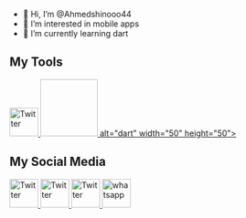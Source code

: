 - 👋 Hi, I’m @Ahmedshinooo44
- 👀 I’m interested in mobile apps
- 🌱 I’m currently learning dart
<h2 align="left">My Tools</h2>

<div align="left">
      <a href="https://www.facebook.com/ahmedjimmy2020" target="_blank">
    <img src="https://raw.githubusercontent.com/maurodesouza/profile-readme-generator/master/src/assets/icons/social/facebook/default.svg" alt="Twitter" width="50" height="50">
    </a>
      <a href="https://www.linkedin.com/in/ahmed-shinoo-60694a277/">
    <img <svg xmlns="http://www.w3.org/2000/svg" x="0px" y="0px" width="100" height="100" viewBox="0 0 48 48">
<path fill="#1565c0" d="M10,12l3,25l-8.019-8.019c-1.189-1.189-1.508-2.996-0.796-4.52L10,12z"></path><path fill="#42a5f5" d="M27.319,6.319C26.474,5.474,25.329,5,24.135,5c-0.745,0-1.479,0.185-2.135,0.538L10,12v20.343 c0,1.061,0.421,2.078,1.172,2.828L13,37h22v-5l7-11L27.319,6.319z"></path><path fill="#1565c0" d="M10,12h21.343c1.061,0,2.078,0.421,2.828,1.172L42,21v16h-7L10,12z"></path><polygon fill="#85cbf8" points="35,37 13,37 19,43 35,43"></polygon>
</svg> alt="dart" width="50" height="50">
    </a>

</div>


<h2 align="left">My Social Media</h2>

<div align="left">
      <a href="https://www.facebook.com/ahmedjimmy2020" target="_blank">
    <img src="https://raw.githubusercontent.com/maurodesouza/profile-readme-generator/master/src/assets/icons/social/facebook/default.svg" alt="Twitter" width="50" height="50">
    </a>
      <a href="https://www.linkedin.com/in/ahmed-shinoo-60694a277/">
    <img src="https://raw.githubusercontent.com/maurodesouza/profile-readme-generator/master/src/assets/icons/social/linkedin/default.svg" alt="Twitter" width="50" height="50">
    </a>
    <a href="https://x.com/AShinooo44">
    <img src="https://raw.githubusercontent.com/maurodesouza/profile-readme-generator/master/src/assets/icons/social/twitter/default.svg" alt="Twitter" width="50" height="50">
    </a>
          <a href="https://wa.me/+201068814337">
    <img src="https://raw.githubusercontent.com/maurodesouza/profile-readme-generator/master/src/assets/icons/social/whatsapp/default.svg" alt="whatsapp" width="50" height="50">
    </a>
</div>

###

